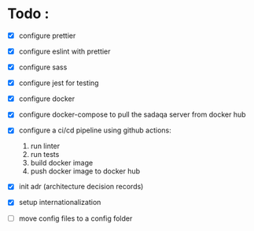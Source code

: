 # Todo :

- [x] configure prettier
- [x] configure eslint with prettier
- [x] configure sass
- [x] configure jest for testing
- [x] configure docker
- [x] configure docker-compose to pull the sadaqa server from docker hub
- [x] configure a ci/cd pipeline using github actions:
  1. run linter
  2. run tests
  3. build docker image
  4. push docker image to docker hub

- [x] init adr (architecture decision records)
- [x] setup internationalization
- [ ] move config files to a config folder